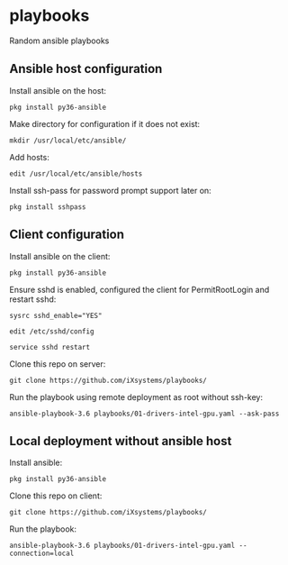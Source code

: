 # playbooks
Random ansible playbooks

## Ansible host configuration

Install ansible on the host:

```
pkg install py36-ansible
```

Make directory for configuration if it does not exist:

```
mkdir /usr/local/etc/ansible/
```

Add hosts:

```
edit /usr/local/etc/ansible/hosts
```

Install ssh-pass for password prompt support later on:

```
pkg install sshpass
```

## Client configuration

Install ansible on the client:

```
pkg install py36-ansible
```

Ensure sshd is enabled, configured the client for PermitRootLogin and restart sshd:

```
sysrc sshd_enable="YES"
```

```
edit /etc/sshd/config
```

```
service sshd restart
```

Clone this repo on server:

```
git clone https://github.com/iXsystems/playbooks/
```

Run the playbook using remote deployment as root without ssh-key:
```
ansible-playbook-3.6 playbooks/01-drivers-intel-gpu.yaml --ask-pass
```

## Local deployment without ansible host

Install ansible:

```
pkg install py36-ansible
```

Clone this repo on client:

```
git clone https://github.com/iXsystems/playbooks/
```

Run the playbook:
```
ansible-playbook-3.6 playbooks/01-drivers-intel-gpu.yaml --connection=local
```

